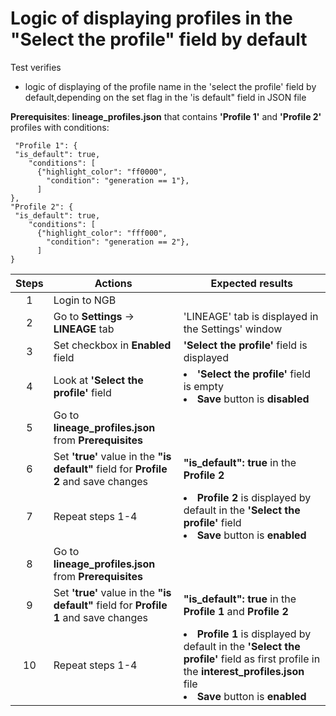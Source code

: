 # Logic of displaying profiles in the "Select the profile" field by default

Test verifies
- logic of displaying of the profile name in the 'select the profile' field by default,depending on the set flag in the 'is default" field in JSON file

**Prerequisites**:
**lineage_profiles.json** that contains **'Profile 1'** and **'Profile 2'** profiles with conditions:
```
 "Profile 1": {
 "is_default": true,
    "conditions": [
      {"highlight_color": "ff0000",
        "condition": "generation == 1"},
      ]
},
"Profile 2": {
 "is_default": true,
    "conditions": [
      {"highlight_color": "fff000",
        "condition": "generation == 2"},
      ]
}
```

| Steps | Actions | Expected results |
| :---: | --- | --- |
| 1 | Login to NGB  | |
| 2 | Go to  **Settings** -> **LINEAGE** tab | 'LINEAGE' tab is displayed in the Settings' window|
| 3 | Set checkbox in **Enabled** field | **'Select the profile'** field is displayed |
| 4 | Look at **'Select the profile'** field | <li>**'Select the profile'** field is empty <li> **Save** button is **disabled** |
| 5 | Go to **lineage_profiles.json** from **Prerequisites**| |
| 6 | Set **'true'** value in the **"is default"** field for **Profile 2** and save changes | **"is_default": true** in the **Profile 2** | 
| 7 | Repeat steps 1-4| <li> **Profile 2** is displayed by default in the **'Select the profile'** field <li> **Save** button is **enabled**|
| 8 |  Go to **lineage_profiles.json** from **Prerequisites**| |
| 9| Set **'true'** value in the **"is default"** field for **Profile 1** and save changes | **"is_default": true** in the **Profile 1** and **Profile 2** | 
| 10| Repeat steps 1-4 | <li>**Profile 1** is displayed by default in the **'Select the profile'** field as first profile in the **interest_profiles.json** file<li> **Save** button is **enabled**|
